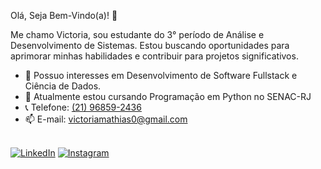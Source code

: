 Olá, Seja Bem-Vindo(a)! 👋

Me chamo Victoria, sou estudante do 3° período de Análise e Desenvolvimento de Sistemas. Estou buscando oportunidades para aprimorar minhas habilidades e contribuir para projetos significativos.

- 👀 Possuo interesses em Desenvolvimento de Software Fullstack e Ciência de Dados.
- 🌱 Atualmente estou cursando Programação em Python no SENAC-RJ
- &#128222; Telefone: <a href="tel:+55021968592436">(21) 96859-2436</a>
- 📫 E-mail: <a href="mailto:victoriamathias0@gmail.com">victoriamathias0@gmail.com</a>
</br>
<a href="https://www.linkedin.com/in/victoria-mathias0" target="_blank"><img src="https://img.shields.io/badge/LinkedIn-%230077B5.svg?&style=flat-square&logo=linkedin&logoColor=white" alt="LinkedIn"></a>
<a href="https://www.instagram.com/vixtoriasj/" target="_blank"><img src="https://img.shields.io/badge/Instagram-%23E4405F.svg?&style=flat-square&logo=instagram&logoColor=white" alt="Instagram"></a>
